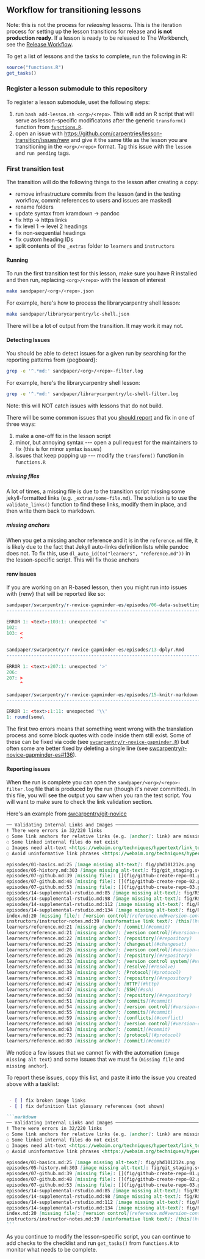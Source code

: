 ## Workflow for transitioning lessons

Note: this is not the process for _releasing_ lessons. This is the iteration
process for setting up the lesson transitions for release and **is not
production ready**. If a lesson is ready to be released to The Workbench, see
the [Release Workflow](release-workflow.md).

To get a list of lessons and the tasks to complete, run the following in R:

```r
source("functions.R")
get_tasks()
```

### Register a lesson submodule to this repository

To register a lesson submodule, uset the following steps:

1. run `bash add-lesson.sh <org>/<repo>`. This will add an R script that will
   serve as lesson-specific modificatons after the generic `transform()`
   function from [`functions.R`](functions.R).
2. open an issue with https://github.com/carpentries/lesson-transition/issues/new
   and give it the same title as the lesson you are transitioning in the
   `<org>/<repo>` format. Tag this issue with the `lesson` and `run pending` 
   tags.

### First transition test

The transition will do the following things to the lesson after creating a copy:

 - remove infrastructure commits from the lesson (and in the testing workflow, commit references to users and issues are masked) 
 - rename folders
 - update syntax from kramdown -> pandoc
 - fix http -> https links
 - fix level 1 -> level 2 headings
 - fix non-sequential headings
 - fix custom heading IDs
 - split contents of the `_extras` folder to `learners` and `instructors`

#### Running

To run the first transition test for this lesson, make sure you have R installed
and then run, replacing `<org>/<repo>` with the lesson of interest

```sh
make sandpaper/<org>/<repo>.json
```

For example, here's how to process the librarycarpentry shell lesson:

```sh
make sandpaper/librarycarpentry/lc-shell.json
```

There will be a lot of output from the transition. It may work it may not. 

#### Detecting Issues

You should be able to detect issues for a given run by searching for the 
reporting patterns from {pegboard}:

```sh
grep -e '^.*md:' sandpaper/<org>/<repo>-filter.log
```

For example, here's the librarycarpentry shell lesson:


```sh
grep -e '^.*md:' sandpaper/librarycarpentry/lc-shell-filter.log
```


Note: this will NOT catch issues with lessons that do not build. 

There will be some common issues that you [should report](#reporting-issues) and
fix in one of three ways:

1. make a one-off fix in the lesson script
2. minor, but annoying syntax --- open a pull request for the maintainers to fix (this is for minor syntax issues)
3. issues that keep popping up --- modify the `transform()` function in `functions.R`

##### missing files

A lot of times, a missing file is due to the transition script missing some
jekyll-formatted links (e.g. `_extras/some-file.md`). The solution is to use the
`validate_links()` function to find these links, modify them in place, and then
write them back to markdown. 

##### missing anchors

When you get a missing anchor reference and it is in the `reference.md` file, it
is likely due to the fact that Jekyll auto-links definition lists while pandoc
does not. To fix this, use `dl_auto_id(to("learners", "reference.md"))` in the
lesson-specific script. This will fix those anchors 

#### renv issues

If you are working on an R-based lesson, then you might run into issues with
{renv} that will be reported like so:

```r
sandpaper/swcarpentry/r-novice-gapminder-es/episodes/06-data-subsetting.Rmd
-----------------------------------------------------------------------------------------------------------------------------------------------

ERROR 1: <text>:103:1: unexpected '<'
102: 
103: <
     ^

sandpaper/swcarpentry/r-novice-gapminder-es/episodes/13-dplyr.Rmd
-------------------------------------------------------------------------------------------------------------------------------------

ERROR 1: <text>:207:1: unexpected '>'
206: 
207: >
     ^

sandpaper/swcarpentry/r-novice-gapminder-es/episodes/15-knitr-markdown.Rmd
----------------------------------------------------------------------------------------------------------------------------------------------

ERROR 1: <text>:1:11: unexpected '\\'
1: round(some\
```

The first two errors means that something went wrong with the translation process
and some block quotes with code inside them still exist. Some of these can be
fixed via code (see [`swcarpentry/r-novice-gapminder.R`](swcarpentry/r-novice-gapminder.R))
but often some are better fixed by deleting a single line (see 
[swcarpentry/r-novice-gapminder-es#136](https://github.com/swcarpentry/r-novice-gapminder-es/pull/136)).

#### Reporting issues

When the run is complete you can open the `sandpaper/<org>/<repo>-filter.log`
file that is produced by the run (though it's never committed). In this file,
you will see the output you saw when you ran the test script. You will want to
make sure to check the link validation section.

Here's an example from [swcarpentry/git-novice](https://github.com/carpentries/lesson-transition/issues/72)

```markdown
── Validating Internal Links and Images ────────────────────────────────────────────────────────────────────────────────────────────────────────────────────────
! There were errors in 32/220 links
◌ Some link anchors for relative links (e.g. [anchor]: link) are missing
◌ Some linked internal files do not exist
◌ Images need alt-text <https://webaim.org/techniques/hypertext/link_text#alt_link>
◌ Avoid uninformative link phrases <https://webaim.org/techniques/hypertext/link_text#uninformative>

episodes/01-basics.md:25 [image missing alt-text]: fig/phd101212s.png
episodes/05-history.md:303 [image missing alt-text]: fig/git_staging.svg
episodes/07-github.md:39 [missing file]: [](fig/github-create-repo-01.png)
episodes/07-github.md:48 [missing file]: [](fig/github-create-repo-02.png)
episodes/07-github.md:53 [missing file]: [](fig/github-create-repo-03.png)
episodes/14-supplemental-rstudio.md:85 [image missing alt-text]: fig/RStudio_screenshot_navigateexisting.png
episodes/14-supplemental-rstudio.md:98 [image missing alt-text]: fig/RStudio_screenshot_editfiles.png
episodes/14-supplemental-rstudio.md:112 [image missing alt-text]: fig/RStudio_screenshot_review.png
episodes/14-supplemental-rstudio.md:134 [image missing alt-text]: fig/RStudio_screenshot_viewhistory.png
index.md:20 [missing file]: [version control](reference.md#version-control)
instructors/instructor-notes.md:39 [uninformative link text]: [this](https://github.com/rgaiacs/swc-shell-split-window)
learners/reference.md:21 [missing anchor]: [commit](#commit)
learners/reference.md:21 [missing anchor]: [version control](#version-control)
learners/reference.md:22 [missing anchor]: [repository](#repository)
learners/reference.md:25 [missing anchor]: [changeset](#changeset)
learners/reference.md:26 [missing anchor]: [version control](#version-control)
learners/reference.md:26 [missing anchor]: [repository](#repository)
learners/reference.md:32 [missing anchor]: [version control system](#version-control)
learners/reference.md:34 [missing anchor]: [resolve](#resolve)
learners/reference.md:38 [missing anchor]: [Protocol](#protocol)
learners/reference.md:43 [missing anchor]: [repository](#repository)
learners/reference.md:47 [missing anchor]: [HTTP](#http)
learners/reference.md:47 [missing anchor]: [SSH](#ssh)
learners/reference.md:50 [missing anchor]: [repository](#repository)
learners/reference.md:51 [missing anchor]: [commits](#commit)
learners/reference.md:54 [missing anchor]: [version control](#version-control)
learners/reference.md:55 [missing anchor]: [commits](#commit)
learners/reference.md:59 [missing anchor]: [conflicts](#conflict)
learners/reference.md:60 [missing anchor]: [version control](#version-control)
learners/reference.md:63 [missing anchor]: [commit](#commit)
learners/reference.md:73 [missing anchor]: [protocol](#protocol)
learners/reference.md:80 [missing anchor]: [commit](#commit)
```



We notice a few issues that we cannot fix with the automation (`image missing alt text`)
and some issues that we must fix (`missing file` and `missing anchor`).

To report these issues, copy this list, and paste it into the issue you created
above with a tasklist:

````markdown

 - [ ] fix broken image links
 - [ ] fix definition list glossary references (not shown)

```markdown
── Validating Internal Links and Images ────────────────────────────────────────────────────────────────────────────────────────────────────────────────────────
! There were errors in 32/220 links
◌ Some link anchors for relative links (e.g. [anchor]: link) are missing
◌ Some linked internal files do not exist
◌ Images need alt-text <https://webaim.org/techniques/hypertext/link_text#alt_link>
◌ Avoid uninformative link phrases <https://webaim.org/techniques/hypertext/link_text#uninformative>

episodes/01-basics.md:25 [image missing alt-text]: fig/phd101212s.png
episodes/05-history.md:303 [image missing alt-text]: fig/git_staging.svg
episodes/07-github.md:39 [missing file]: [](fig/github-create-repo-01.png)
episodes/07-github.md:48 [missing file]: [](fig/github-create-repo-02.png)
episodes/07-github.md:53 [missing file]: [](fig/github-create-repo-03.png)
episodes/14-supplemental-rstudio.md:85 [image missing alt-text]: fig/RStudio_screenshot_navigateexisting.png
episodes/14-supplemental-rstudio.md:98 [image missing alt-text]: fig/RStudio_screenshot_editfiles.png
episodes/14-supplemental-rstudio.md:112 [image missing alt-text]: fig/RStudio_screenshot_review.png
episodes/14-supplemental-rstudio.md:134 [image missing alt-text]: fig/RStudio_screenshot_viewhistory.png
index.md:20 [missing file]: [version control](reference.md#version-control)
instructors/instructor-notes.md:39 [uninformative link text]: [this](https://github.com/rgaiacs/swc-shell-split-window)
```
````


As you continue to modify the lesson-specific script, you can continue to add
checks to the checklist and run `get_tasks()` from `functions.R` to monitor what
needs to be complete.



